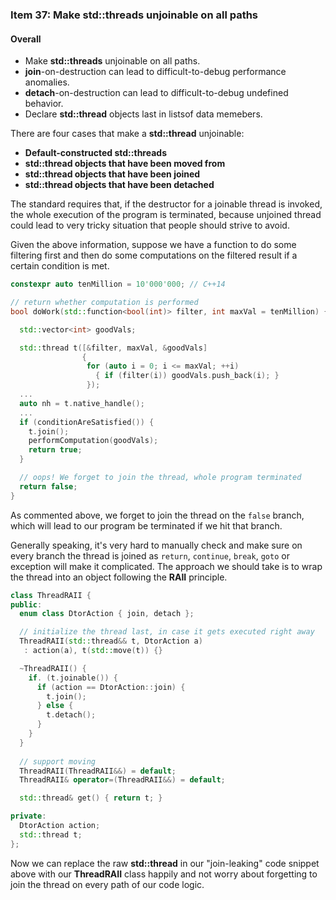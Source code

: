 ### Item 37: Make **std::thread**s unjoinable on all paths

#### Overall
- Make **std::threads** unjoinable on all paths.
- **join**-on-destruction can lead to difficult-to-debug performance anomalies.
- **detach**-on-destruction can lead to difficult-to-debug undefined behavior.
- Declare **std::thread** objects last in listsof data memebers.

There are four cases that make a **std::thread** unjoinable:

+ **Default-constructed std::threads**
+ **std::thread objects that have been moved from**
+ **std::thread objects that have been joined**
+ **std::thread objects that have been detached**

The standard requires that, if the destructor for a joinable thread is invoked, the whole execution of the program is terminated, because unjoined thread could lead to very tricky situation that people should strive to avoid.

Given the above information, suppose we have a function to do some filtering first and then do some computations on the filtered result if a certain condition is met.

```CPP
constexpr auto tenMillion = 10'000'000; // C++14

// return whether computation is performed
bool doWork(std::function<bool(int)> filter, int maxVal = tenMillion) {

  std::vector<int> goodVals;

  std::thread t([&filter, maxVal, &goodVals]
                {
                 for (auto i = 0; i <= maxVal; ++i)
                   { if (filter(i)) goodVals.push_back(i); }
                 });
  ...
  auto nh = t.native_handle();
  ...
  if (conditionAreSatisfied()) {
    t.join();
    performComputation(goodVals);
    return true;
  }

  // oops! We forget to join the thread, whole program terminated
  return false;
}
```

As commented above, we forget to join the thread on the `false` branch, which will lead to our program be terminated if we hit that branch.

Generally speaking, it's very hard to manually check and make sure on every branch the thread is joined as `return`, `continue`, `break`, `goto` or exception will make it complicated. The approach we should take is to wrap the thread into an object following the **RAII** principle.

```CPP
class ThreadRAII {
public:
  enum class DtorAction { join, detach };

  // initialize the thread last, in case it gets executed right away
  ThreadRAII(std::thread&& t, DtorAction a)
   : action(a), t(std::move(t)) {}

  ~ThreadRAII() {
    if. (t.joinable()) {
      if (action == DtorAction::join) {
        t.join();
      } else {
        t.detach();
      }
    }
  }
  
  // support moving
  ThreadRAII(ThreadRAII&&) = default;
  ThreadRAII& operator=(ThreadRAII&&) = default;

  std::thread& get() { return t; }

private:
  DtorAction action;
  std::thread t;
};
```

Now we can replace the raw **std::thread** in our "join-leaking" code snippet above with our **ThreadRAII** class happily and not worry about forgetting to join the thread on every path of our code logic.


